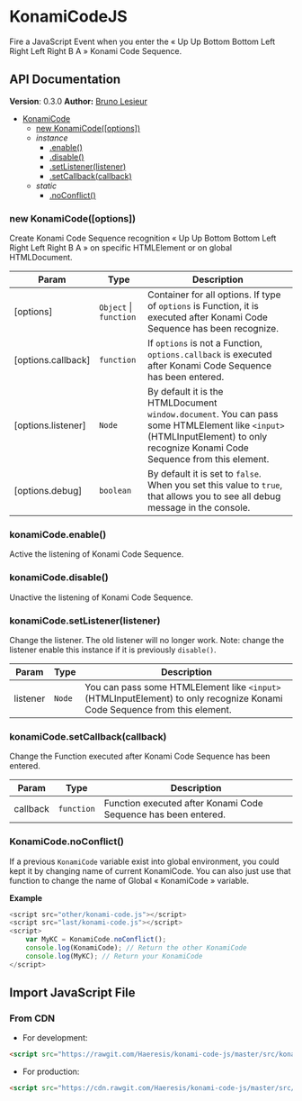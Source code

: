 # KonamiCodeJS #

Fire a JavaScript Event when you enter the « Up Up Bottom Bottom Left Right Left Right B A » Konami Code Sequence.





## API Documentation ##
<a name="KonamiCode"></a>

**Version**: 0.3.0
**Author:** [Bruno Lesieur](http://www.lesieur.name/)

* [KonamiCode](#KonamiCode)
    * [new KonamiCode([options])](#new_KonamiCode_new)
    * _instance_
        * [.enable()](#KonamiCode+enable)
        * [.disable()](#KonamiCode+disable)
        * [.setListener(listener)](#KonamiCode+setListener)
        * [.setCallback(callback)](#KonamiCode+setCallback)
    * _static_
        * [.noConflict()](#KonamiCode.noConflict)

<a name="new_KonamiCode_new"></a>

### new KonamiCode([options])
Create Konami Code Sequence recognition « Up Up Bottom Bottom Left Right Left Right B A » on specific HTMLElement or on global HTMLDocument.


| Param | Type | Description |
| --- | --- | --- |
| [options] | <code>Object</code> &#124; <code>function</code> | Container for all options. If type of `options` is Function, it is executed after Konami Code Sequence has been recognize. |
| [options.callback] | <code>function</code> | If `options` is not a Function, `options.callback` is executed after Konami Code Sequence has been entered. |
| [options.listener] | <code>Node</code> | By default it is the HTMLDocument `window.document`. You can pass some HTMLElement like `<input>` (HTMLInputElement) to only recognize Konami Code Sequence from this element. |
| [options.debug] | <code>boolean</code> | By default it is set to `false`. When you set this value to `true`, that allows you to see all debug message in the console. |

<a name="KonamiCode+enable"></a>

### konamiCode.enable()
Active the listening of Konami Code Sequence.

<a name="KonamiCode+disable"></a>

### konamiCode.disable()
Unactive the listening of Konami Code Sequence.

<a name="KonamiCode+setListener"></a>

### konamiCode.setListener(listener)
Change the listener. The old listener will no longer work. Note: change the listener enable this instance if it is previously `disable()`.


| Param | Type | Description |
| --- | --- | --- |
| listener | <code>Node</code> | You can pass some HTMLElement like `<input>` (HTMLInputElement) to only recognize Konami Code Sequence from this element. |

<a name="KonamiCode+setCallback"></a>

### konamiCode.setCallback(callback)
Change the Function executed after Konami Code Sequence has been entered.


| Param | Type | Description |
| --- | --- | --- |
| callback | <code>function</code> | Function executed after Konami Code Sequence has been entered. |

<a name="KonamiCode.noConflict"></a>

### KonamiCode.noConflict()
If a previous `KonamiCode` variable exist into global environment, you could kept it by changing name of current KonamiCode.
You can also just use that function to change the name of Global « KonamiCode » variable.

**Example**  
```js
<script src="other/konami-code.js"></script>
<script src="last/konami-code.js"></script>
<script>
 	var MyKC = KonamiCode.noConflict();
 	console.log(KonamiCode); // Return the other KonamiCode
 	console.log(MyKC); // Return your KonamiCode
</script>
```





## Import JavaScript File ##

### From CDN ###

- For development:

```html
<script src="https://rawgit.com/Haeresis/konami-code-js/master/src/konami-code.js"></script>
```

- For production:

```html
<script src="https://cdn.rawgit.com/Haeresis/konami-code-js/master/src/konami-code.js"></script>
```